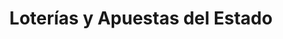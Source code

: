 ---
title: "Loterías y Apuestas del Estado"
url: /abegondo/loterias-y-apuestas-del-estado/
shop: lotería
---